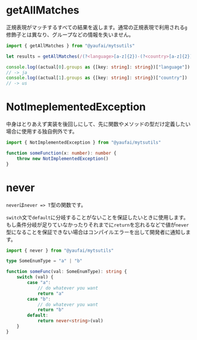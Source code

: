 # getAllMatches

正規表現がマッチするすべての結果を返します。通常の正規表現で利用される`g`修飾子とは異なり、グループなどの情報を失いません。

```ts
import { getAllMatches } from "@yaufai/mytsutils"

let results = getAllMatches(/(?<language>[a-z]{2})-(?<country>[a-z]{2})/, "ja-jp,en-us")

console.log((actual[0].groups as {[key: string]: string})["language"]) 
// -> ja
console.log((actual[1].groups as {[key: string]: string})["country"]) 
// -> us
```

# NotImeplementedException

中身はとりあえず実装を後回しにして、先に関数やメソッドの型だけ定義したい場合に使用する独自例外です。


```ts
import { NotImplementedException } from "@yaufai/mytsutils"

function someFunction(x: number): number {
    throw new NotImplementedException()
}
```

# never

`never`は`never => T`型の関数です。

`switch`文で`default`に分岐することがないことを保証したいときに使用します。もし条件分岐が足りていなかったりそれまでに`return`を忘れるなどで値が`never`型になることを保証できない場合はコンパイルエラーを出して開発者に通知します。


```ts
import { never } from "@yaufai/mytsutils"

type SomeEnumType = "a" | "b"

function someFunc(val: SomeEnumType): string {
    switch (val) {
        case "a":
            // do whatever you want
            return "a"
        case "b":
            // do whatever you want
            return "b"
        default:
            return never<string>(val)
    }
}
```
